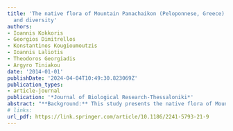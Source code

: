 ```yaml
---
title: 'The native flora of Mountain Panachaikon (Peloponnese, Greece): new records
  and diversity'
authors:
- Ioannis Kokkoris
- Georgios Dimitrellos
- Konstantinos Kougioumoutzis
- Ioannis Laliotis
- Theodoros Georgiadis
- Argyro Tiniakou
date: '2014-01-01'
publishDate: '2024-04-04T10:49:30.823069Z'
publication_types:
- article-journal
publication: '*Journal of Biological Research-Thessaloniki*'
abstract: "**Background:** This study presents the native flora of Mountain Panachaikon (N.W. Peloponnese, Greece), after extensive field work (from ~700 to 1900 m) and critical literature review. **Results:** The vascular native flora of Mt. Panachaikon comprises 757 taxa, 95 of which are Greek endemics, 79 are Balkan endemics, while 229 taxa are reported here for the first time. The known distribution of the Greek endemics Alyssum montanum subsp. montanum var. graecum, Carum heldreichii, Cirsium heldreichii, *Genista milii*, *Minuartia eurytanica* and *Seseli parnassicum* is expanded, being reported for the first time for the floristic region of Peloponnese, and the number of the known populations of the Near Threatened Gymnospermium altaicum subsp. peloponnesiacum is increased. **Conclusions:** The study area appears to have the second highest endemism and the highest one in W. Greece, compared with other mountains of N. Peloponnese and Sterea Ellada, while 22.10% of the endemics are protected and/or evaluated as Near Threatened to Endangered. It also exhibits a rather high proportion of Balkan endemics, in relation to its geographic location, and some genuine arctic-alpine taxa. These indicate that Mt. Panachaikon can be rendered as a plant diversity hotspot in the Peloponnese."
# links:
url_pdf: https://link.springer.com/article/10.1186/2241-5793-21-9
---
```

